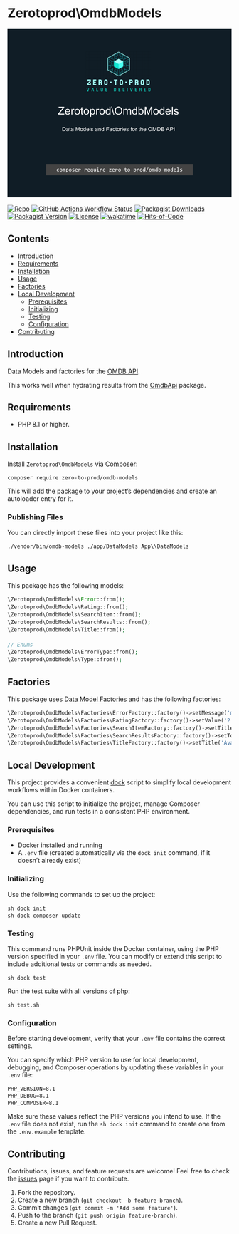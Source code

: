 # Zerotoprod\OmdbModels

![](art/logo.png)

[![Repo](https://img.shields.io/badge/github-gray?logo=github)](https://github.com/zero-to-prod/omdb)
[![GitHub Actions Workflow Status](https://img.shields.io/github/actions/workflow/status/zero-to-prod/omdb/test.yml?label=tests)](https://github.com/zero-to-prod/omdb/actions)
[![Packagist Downloads](https://img.shields.io/packagist/dt/zero-to-prod/omdb?color=blue)](https://packagist.org/packages/zero-to-prod/omdb/stats)
[![Packagist Version](https://img.shields.io/packagist/v/zero-to-prod/omdb?color=f28d1a)](https://packagist.org/packages/zero-to-prod/omdb)
[![License](https://img.shields.io/packagist/l/zero-to-prod/omdb?color=red)](https://github.com/zero-to-prod/omdb-models/blob/main/LICENSE.md)
[![wakatime](https://wakatime.com/badge/github/zero-to-prod/omdb-models.svg)](https://wakatime.com/badge/github/zero-to-prod/omdb-models)
[![Hits-of-Code](https://hitsofcode.com/github/zero-to-prod/omdb-models?branch=main)](https://hitsofcode.com/github/zero-to-prod/omdb-models/view?branch=main)

## Contents

- [Introduction](#introduction)
- [Requirements](#requirements)
- [Installation](#installation)
- [Usage](#usage)
- [Factories](#factories)
- [Local Development](#local-development)
    - [Prerequisites](#prerequisites)
    - [Initializing](#initializing)
    - [Testing](#testing)
    - [Configuration](#configuration)
- [Contributing](#contributing)

## Introduction

Data Models and factories for the [OMDB API](https://www.omdbapi.com/).

This works well when hydrating results from the [OmdbApi](https://github.com/zero-to-prod/omdb-api) package.

## Requirements

- PHP 8.1 or higher.

## Installation

Install `Zerotoprod\OmdbModels` via [Composer](https://getcomposer.org/):

```shell
composer require zero-to-prod/omdb-models
```

This will add the package to your project’s dependencies and create an autoloader entry for it.

### Publishing Files

You can directly import these files into your project like this:

```shell
./vendor/bin/omdb-models ./app/DataModels App\\DataModels
```

## Usage

This package has the following models:

```php
\Zerotoprod\OmdbModels\Error::from();
\Zerotoprod\OmdbModels\Rating::from();
\Zerotoprod\OmdbModels\SearchItem::from();
\Zerotoprod\OmdbModels\SearchResults::from();
\Zerotoprod\OmdbModels\Title::from();

// Enums
\Zerotoprod\OmdbModels\ErrorType::from();
\Zerotoprod\OmdbModels\Type::from();
```

## Factories

This package uses [Data Model Factories](https://github.com/zero-to-prod/data-model-factory) and has the following factories:

```php
\Zerotoprod\OmdbModels\Factories\ErrorFactory::factory()->setMessage('message')->make();
\Zerotoprod\OmdbModels\Factories\RatingFactory::factory()->setValue('2')->make();
\Zerotoprod\OmdbModels\Factories\SearchItemFactory::factory()->setTitle('Avatar')->make();
\Zerotoprod\OmdbModels\Factories\SearchResultsFactory::factory()->setTotalResults(2)->make();
\Zerotoprod\OmdbModels\Factories\TitleFactory::factory()->setTitle('Avatar')->make();
```

## Local Development

This project provides a convenient [dock](https://github.com/zero-to-prod/dock) script to simplify local development workflows within Docker
containers.

You can use this script to initialize the project, manage Composer dependencies, and run tests in a consistent PHP environment.

### Prerequisites

- Docker installed and running
- A `.env` file (created automatically via the `dock init` command, if it doesn’t already exist)

### Initializing

Use the following commands to set up the project:

```shell
sh dock init
sh dock composer update
```

### Testing

This command runs PHPUnit inside the Docker container, using the PHP version specified in your `.env` file.
You can modify or extend this script to include additional tests or commands as needed.

```shell
sh dock test
```

Run the test suite with all versions of php:

```shell
sh test.sh
```

### Configuration

Before starting development, verify that your `.env` file contains the correct settings.

You can specify which PHP version to use for local development, debugging, and Composer operations by updating these variables in your `.env` file:

```dotenv
PHP_VERSION=8.1
PHP_DEBUG=8.1
PHP_COMPOSER=8.1
```

Make sure these values reflect the PHP versions you intend to use.
If the `.env` file does not exist, run the `sh dock init` command to create one from the `.env.example` template.

## Contributing

Contributions, issues, and feature requests are welcome!
Feel free to check the [issues](https://github.com/zero-to-prod/omdb-models/issues) page if you want to contribute.

1. Fork the repository.
2. Create a new branch (`git checkout -b feature-branch`).
3. Commit changes (`git commit -m 'Add some feature'`).
4. Push to the branch (`git push origin feature-branch`).
5. Create a new Pull Request.